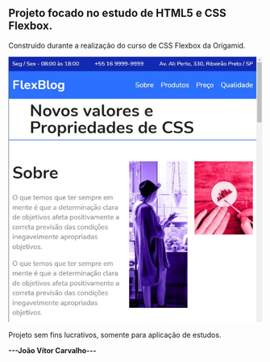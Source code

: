 <h2>Projeto focado no estudo de  HTML5 e CSS Flexbox. </h2>


<p>Construido durante a realização do curso de CSS Flexbox da Origamid.</p>

<img src="img/flexblog.JPG"></img>

<p>Projeto sem fins lucrativos, somente para aplicação de estudos.</p>

<strong>---João Vítor Carvalho---</strong>
